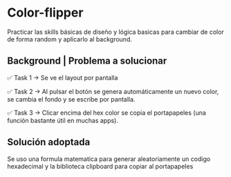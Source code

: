 # Color-flipper

Practicar las skills básicas de diseño y lógica basicas para cambiar de color de forma random y aplicarlo al background.

## Background | Problema a solucionar

✅ Task 1 → Se ve el layout por pantalla

✅ Task 2 → Al pulsar el botón se genera automáticamente un nuevo color, se cambia el fondo y se escribe por pantalla.

✅ Task 3 → Clicar encima del hex color se copia el portapapeles (una función bastante útil en muchas apps).

## Solución adoptada

Se uso una formula matematica para generar aleatoriamente un codigo hexadecimal y la biblioteca clipboard para copiar al portapapeles
